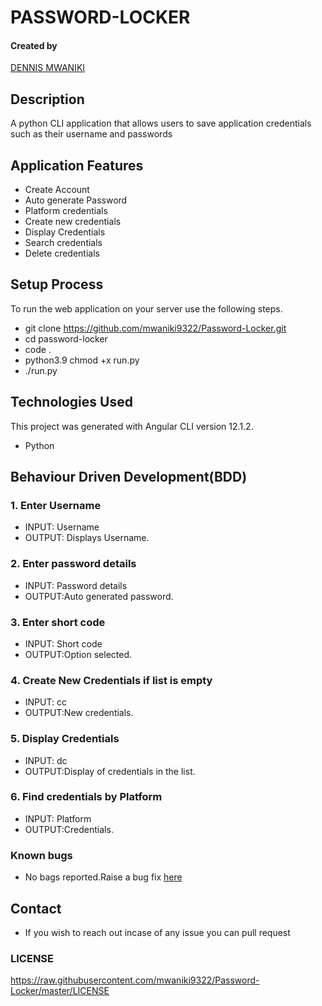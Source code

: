 # PASSWORD-LOCKER

#### Created by 
[DENNIS MWANIKI]()

## Description
A python CLI application that allows users to save application credentials such as their username and passwords

## Application Features
* Create Account
* Auto generate Password
* Platform credentials
* Create new credentials
* Display Credentials
* Search credentials
* Delete credentials

## Setup Process
To run the web application on your server use the following steps.

*  git clone https://github.com/mwaniki9322/Password-Locker.git
*  cd password-locker
*  code .
*  python3.9 chmod +x run.py
*  ./run.py

## Technologies Used
This project was generated with Angular CLI version 12.1.2. 
* Python

## Behaviour Driven Development(BDD)
### 1. Enter Username
* INPUT: Username
* OUTPUT: Displays Username.

### 2. Enter password details
* INPUT: Password details
* OUTPUT:Auto generated password.

### 3. Enter short code
* INPUT: Short code
* OUTPUT:Option selected.

### 4. Create New Credentials if list is empty
* INPUT: cc
* OUTPUT:New credentials.

### 5. Display Credentials 
* INPUT: dc
* OUTPUT:Display of credentials in the list.

### 6. Find credentials by Platform
* INPUT: Platform
* OUTPUT:Credentials.

### Known bugs
* No bags reported.Raise a bug fix [here](https://github.com/mwaniki9322/Password-Locker.git)

## Contact
* If you wish to reach out incase of any issue you can pull request

### LICENSE
https://raw.githubusercontent.com/mwaniki9322/Password-Locker/master/LICENSE
